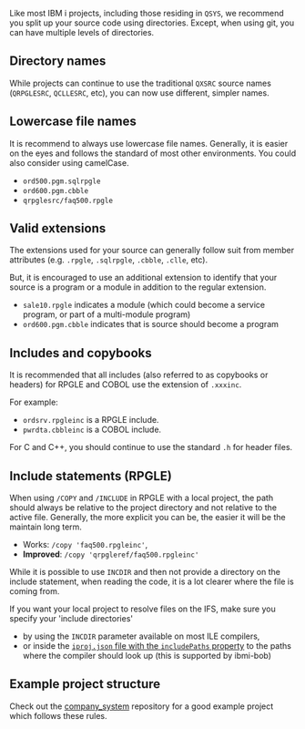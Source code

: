 Like most IBM i projects, including those residing in `QSYS`, we recommend you split up your source code using directories. Except, when using git, you can have multiple levels of directories.

## Directory names

While projects can continue to use the traditional `QXSRC` source names (`QRPGLESRC`, `QCLLESRC`, etc), you can now use different, simpler names.

## Lowercase file names

It is recommend to always use lowercase file names. Generally, it is easier on the eyes and follows the standard of most other environments. You could also consider using camelCase.

* `ord500.pgm.sqlrpgle`
* `ord600.pgm.cbble`
* `qrpglesrc/faq500.rpgle`

## Valid extensions

The extensions used for your source can generally follow suit from member attributes (e.g. `.rpgle`, `.sqlrpgle`, `.cbble`, `.clle`, etc).

But, it is encouraged to use an additional extension to identify that your source is a program or a module in addition to the regular extension.

* `sale10.rpgle` indicates a module (which could become a service program, or part of a multi-module program)
* `ord600.pgm.cbble` indicates that is source should become a program

## Includes and copybooks

It is recommended that all includes (also referred to as copybooks or headers) for RPGLE and COBOL use the extension of `.xxxinc`.

For example:

* `ordsrv.rpgleinc` is a RPGLE include.
* `pwrdta.cbbleinc` is a COBOL include.

For C and C++, you should continue to use the standard `.h` for header files.

## Include statements (RPGLE)

When using `/COPY` and `/INCLUDE` in RPGLE with a local project, the path should always be relative to the project directory and not relative to the active file. Generally, the more explicit you can be, the easier it will be the maintain long term.

* Works: `/copy 'faq500.rpgleinc'`,
* **Improved**: `/copy 'qrpgleref/faq500.rpgleinc'`

While it is possible to use `INCDIR` and then not provide a directory on the include statement, when reading the code, it is a lot clearer where the file is coming from.

If you want your local project to resolve files on the IFS, make sure you specify your 'include directories' 

* by using the `INCDIR` parameter available on most ILE compilers,
* or inside the [`iproj.json` file with the `includePaths` property](https://ibm.github.io/vscode-ibmi-projectexplorer/#/pages/ibm-i-projects/iproj-json?id=includepath) to the paths where the compiler should look up (this is supported by ibmi-bob)

## Example project structure

Check out the [company_system](https://github.com/worksofliam/company_system) repository for a good example project which follows these rules.